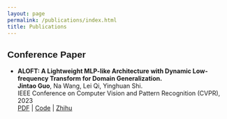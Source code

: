 ```yaml
---
layout: page
permalink: /publications/index.html
title: Publications
---
```


<!-- # Publications -->

## <font face="Arial"><b>Conference Paper </b></font>


<!-- <img align="right" src="../ALOFT.jpg" width = "40%"/> -->

+ **ALOFT: A Lightweight MLP-like Architecture with Dynamic Low-frequency Transform for Domain Generalization.**  \
**Jintao Guo**, Na Wang, Lei Qi, Yinghuan Shi. \
IEEE Conference on Computer Vision and Pattern Recognition (CVPR), 2023 \
[PDF](https://arxiv.org/abs/2303.11674) | [Code](https://github.com/lingeringlight/ALOFT/) | [Zhihu](https://zhuanlan.zhihu.com/p/624598279)


